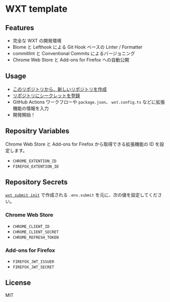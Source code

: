 # WXT template

## Features

- 完全な WXT の開発環境
- Biome と Lefthook による Git Hook ベースの Linter / Formatter
- commitlint と Conventional Commits によるバージョニング
- Chrome Web Store と Add-ons for Firefox への自動公開

## Usage

- [このリポジトリから、新しいリポジトリを作成](https://github.com/new?template_name=wxt-template&template_owner=simochee)
- [リポジトリにシークレットを登録](#repository-secrets)
- GitHub Actions ワークフローや `package.json`、 `wxt.config.ts` などに拡張機能の情報を入力
- 開発開始！

## Repositry Variables

Chrome Web Store と Add-ons for Firefox から取得できる拡張機能の ID を設定します。

- `CHROME_EXTENTION_ID`
- `FIREFOX_EXTENTION_ID`

## Repository Secrets

[`wxt submit init`](https://wxt.dev/api/cli/wxt-submit-init.html) で作成される `.env.submit` を元に、次の値を設定してください。

### Chrome Web Store

- `CHROME_CLIENT_ID`
- `CHROME_CLIENT_SECRET`
- `CHROME_REFRESH_TOKEN`

### Add-ons for Firefox

- `FIREFOX_JWT_ISSUER`
- `FIREFOX_JWT_SECRET`

## License

MIT
